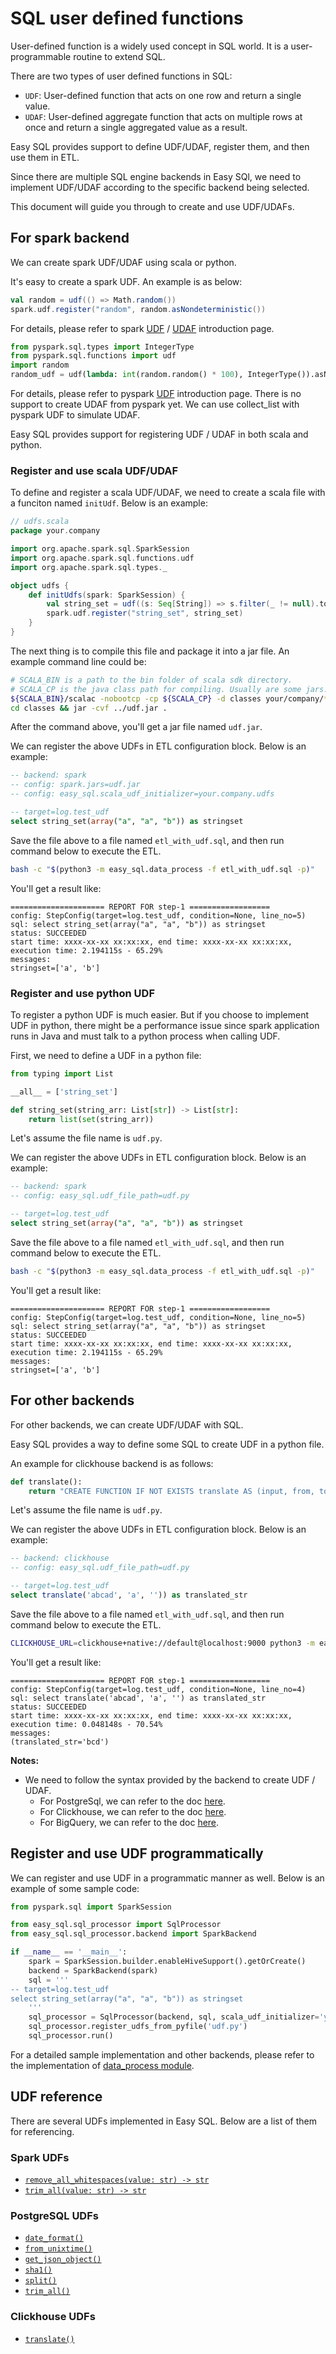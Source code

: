 <!-- Notes: this doc need to be updated manually with script: update_doc.py -->

# SQL user defined functions

User-defined function is a widely used concept in SQL world. It is a user-programmable routine to extend SQL.

There are two types of user defined functions in SQL:

- `UDF`: User-defined function that acts on one row and return a single value.
- `UDAF`: User-defined aggregate function that acts on multiple rows at once and return a single aggregated value as a result. 

Easy SQL provides support to define UDF/UDAF, register them, and then use them in ETL.

Since there are multiple SQL engine backends in Easy SQl, we need to implement UDF/UDAF according to the specific backend being selected.

This document will guide you through to create and use UDF/UDAFs.

## For spark backend

We can create spark UDF/UDAF using scala or python.

It's easy to create a spark UDF. An example is as below:

```scala
val random = udf(() => Math.random())
spark.udf.register("random", random.asNondeterministic())
```

For details, please refer to spark [UDF](https://spark.apache.org/docs/latest/sql-ref-functions-udf-scalar.html) / [UDAF](https://spark.apache.org/docs/latest/sql-ref-functions-udf-aggregate.html) introduction page.

```python
from pyspark.sql.types import IntegerType
from pyspark.sql.functions import udf
import random
random_udf = udf(lambda: int(random.random() * 100), IntegerType()).asNondeterministic()
```

For details, please refer to pyspark [UDF](https://spark.apache.org/docs/3.1.3/api/python/reference/api/pyspark.sql.functions.udf.html) introduction page.
There is no support to create UDAF from pyspark yet. We can use collect_list with pyspark UDF to simulate UDAF.

Easy SQL provides support for registering UDF / UDAF in both scala and python. 

### Register and use scala UDF/UDAF

To define and register a scala UDF/UDAF, we need to create a scala file with a funciton named `initUdf`.
Below is an example:

```scala
// udfs.scala
package your.company

import org.apache.spark.sql.SparkSession
import org.apache.spark.sql.functions.udf
import org.apache.spark.sql.types._

object udfs {
    def initUdfs(spark: SparkSession) {
        val string_set = udf((s: Seq[String]) => s.filter(_ != null).toSet.toArray)
        spark.udf.register("string_set", string_set)
    }
}
```

The next thing is to compile this file and package it into a jar file. An example command line could be:

```bash
# SCALA_BIN is a path to the bin folder of scala sdk directory.
# SCALA_CP is the java class path for compiling. Usually are some jars.
${SCALA_BIN}/scalac -nobootcp -cp ${SCALA_CP} -d classes your/company/*.scala
cd classes && jar -cvf ../udf.jar .
```

After the command above, you'll get a jar file named `udf.jar`.

We can register the above UDFs in ETL configuration block. Below is an example:

```sql
-- backend: spark
-- config: spark.jars=udf.jar
-- config: easy_sql.scala_udf_initializer=your.company.udfs

-- target=log.test_udf
select string_set(array("a", "a", "b")) as stringset
```

Save the file above to a file named `etl_with_udf.sql`, and then run command below to execute the ETL.

```bash
bash -c "$(python3 -m easy_sql.data_process -f etl_with_udf.sql -p)"
```

You'll get a result like:

```
===================== REPORT FOR step-1 ==================
config: StepConfig(target=log.test_udf, condition=None, line_no=5) 
sql: select string_set(array("a", "a", "b")) as stringset
status: SUCCEEDED
start time: xxxx-xx-xx xx:xx:xx, end time: xxxx-xx-xx xx:xx:xx, execution time: 2.194115s - 65.29%
messages:
stringset=['a', 'b']
```

### Register and use python UDF

To register a python UDF is much easier. But if you choose to implement UDF in python, there might be a performance issue
since spark application runs in Java and must talk to a python process when calling UDF.

First, we need to define a UDF in a python file:

```python
from typing import List

__all__ = ['string_set']

def string_set(string_arr: List[str]) -> List[str]:
    return list(set(string_arr))
```

Let's assume the file name is `udf.py`.

We can register the above UDFs in ETL configuration block. Below is an example:

```sql
-- backend: spark
-- config: easy_sql.udf_file_path=udf.py

-- target=log.test_udf
select string_set(array("a", "a", "b")) as stringset
```

Save the file above to a file named `etl_with_udf.sql`, and then run command below to execute the ETL.

```bash
bash -c "$(python3 -m easy_sql.data_process -f etl_with_udf.sql -p)"
```

You'll get a result like:

```
===================== REPORT FOR step-1 ==================
config: StepConfig(target=log.test_udf, condition=None, line_no=5) 
sql: select string_set(array("a", "a", "b")) as stringset
status: SUCCEEDED
start time: xxxx-xx-xx xx:xx:xx, end time: xxxx-xx-xx xx:xx:xx, execution time: 2.194115s - 65.29%
messages:
stringset=['a', 'b']
```

## For other backends

For other backends, we can create UDF/UDAF with SQL.

Easy SQL provides a way to define some SQL to create UDF in a python file.

An example for clickhouse backend is as follows:

```python
def translate():
    return "CREATE FUNCTION IF NOT EXISTS translate AS (input, from, to) -> replaceAll(input, from, to)"
```

Let's assume the file name is `udf.py`.

We can register the above UDFs in ETL configuration block. Below is an example:

```sql
-- backend: clickhouse
-- config: easy_sql.udf_file_path=udf.py

-- target=log.test_udf
select translate('abcad', 'a', '')) as translated_str
```

Save the file above to a file named `etl_with_udf.sql`, and then run command below to execute the ETL.

```bash
CLICKHOUSE_URL=clickhouse+native://default@localhost:9000 python3 -m easy_sql.data_process -f etl_with_udf.sql
```

You'll get a result like:

```
===================== REPORT FOR step-1 ==================
config: StepConfig(target=log.test_udf, condition=None, line_no=4) 
sql: select translate('abcad', 'a', '') as translated_str
status: SUCCEEDED
start time: xxxx-xx-xx xx:xx:xx, end time: xxxx-xx-xx xx:xx:xx, execution time: 0.048148s - 70.54%
messages:
(translated_str='bcd')
```

**Notes:**

- We need to follow the syntax provided by the backend to create UDF / UDAF.
  + For PostgreSql, we can refer to the doc [here](https://www.postgresql.org/docs/current/sql-createfunction.html).
  + For Clickhouse, we can refer to the doc [here](https://clickhouse.com/docs/en/sql-reference/statements/create/function/).
  + For BigQuery, we can refer to the doc [here](https://cloud.google.com/bigquery/docs/reference/standard-sql/user-defined-functions).

## Register and use UDF programmatically

We can register and use UDF in a programmatic manner as well. Below is an example of some sample code:

```python
from pyspark.sql import SparkSession

from easy_sql.sql_processor import SqlProcessor
from easy_sql.sql_processor.backend import SparkBackend

if __name__ == '__main__':
    spark = SparkSession.builder.enableHiveSupport().getOrCreate()
    backend = SparkBackend(spark)
    sql = '''
-- target=log.test_udf
select string_set(array("a", "a", "b")) as stringset
    '''
    sql_processor = SqlProcessor(backend, sql, scala_udf_initializer='your.company.udfs')
    sql_processor.register_udfs_from_pyfile('udf.py')
    sql_processor.run()
```

For a detailed sample implementation and other backends,
please refer to the implementation of [data_process module](https://github.com/easysql/easy_sql/blob/main/easy_sql/data_process.py). 

## UDF reference

There are several UDFs implemented in Easy SQL. Below are a list of them for referencing.


### Spark UDFs

- [`remove_all_whitespaces(value: str) -> str`](https://easy-sql.readthedocs.io/en/latest/autoapi/easy_sql/udf/udfs/index.html#easy_sql.udf.udfs.SparkUdfs.remove_all_whitespaces)
- [`trim_all(value: str) -> str`](https://easy-sql.readthedocs.io/en/latest/autoapi/easy_sql/udf/udfs/index.html#easy_sql.udf.udfs.SparkUdfs.trim_all)
        


### PostgreSQL UDFs

- [`date_format()`](https://easy-sql.readthedocs.io/en/latest/autoapi/easy_sql/udf/udfs/index.html#easy_sql.udf.udfs.PgUdfs.date_format)
- [`from_unixtime()`](https://easy-sql.readthedocs.io/en/latest/autoapi/easy_sql/udf/udfs/index.html#easy_sql.udf.udfs.PgUdfs.from_unixtime)
- [`get_json_object()`](https://easy-sql.readthedocs.io/en/latest/autoapi/easy_sql/udf/udfs/index.html#easy_sql.udf.udfs.PgUdfs.get_json_object)
- [`sha1()`](https://easy-sql.readthedocs.io/en/latest/autoapi/easy_sql/udf/udfs/index.html#easy_sql.udf.udfs.PgUdfs.sha1)
- [`split()`](https://easy-sql.readthedocs.io/en/latest/autoapi/easy_sql/udf/udfs/index.html#easy_sql.udf.udfs.PgUdfs.split)
- [`trim_all()`](https://easy-sql.readthedocs.io/en/latest/autoapi/easy_sql/udf/udfs/index.html#easy_sql.udf.udfs.PgUdfs.trim_all)
        


### Clickhouse UDFs

- [`translate()`](https://easy-sql.readthedocs.io/en/latest/autoapi/easy_sql/udf/udfs/index.html#easy_sql.udf.udfs.ChUdfs.translate)
        
